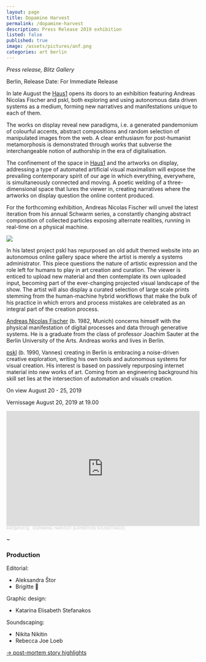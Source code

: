 ```yaml
---
layout: page
title: Dopamine Harvest
permalink: /dopamine-harvest
description: Press Release 2019 exhibition
listed: false
published: true
image: /assets/pictures/anf.png
categories: art berlin
---
```

_Press release, Blitz Gallery_

Berlin, Release Date: For Immediate Release

In late August the [Haus1](http://www.haus1-berlin.de/) opens its doors to an exhibition featuring Andreas Nicolas Fischer and pskl, both exploring and using autonomous data driven systems as a medium, forming new narratives and manifestations unique to each of them.

The works on display reveal new paradigms, i.e. a generated pandemonium of colourful accents, abstract compositions and random selection of manipulated images from the web. A clear enthusiasm for post-humanist metamorphosis is demonstrated through works that subverse the interchangeable notion of authorship in the era of digitalisation.

The confinement of the space in [Haus1](http://www.haus1-berlin.de/) and the artworks on display, addressing a type of automated artificial visual maximalism will expose the prevailing contemporary spirit of our age in which everything, everywhere, is simultaneously connected and moving. A poetic welding of a three-dimensional space that lures the viewer in, creating narratives where the artworks on display question the online content produced.

For the forthcoming exhibition, Andreas Nicolas Fischer will unveil the latest iteration from his annual Schwarm series, a constantly changing abstract composition of collected particles exposing alternate realities, running in real-time on a physical machine.

<img class='post-image' src="https://pascal.cc/assets/pictures/anf.png">

In his latest project pskl has repurposed an old adult themed website into an autonomous online gallery space where the artist is merely a systems administrator. This piece questions the nature of artistic expression and the role left for humans to play in art creation and curation. The viewer is enticed to upload new material and then contemplate its own uploaded input, becoming part of the ever-changing projected visual landscape of the show. The artist will also display a curated selection of large scale prints stemming from the human-machine hybrid workflows that make the bulk of his practice in which errors and process mistakes are celebrated as an integral part of the creation process.

[Andreas Nicolas Fischer](https://studioanf.com/) (b. 1982, Munich) concerns himself with the physical manifestation of digital processes and data through generative systems. He is a graduate from the class of professor Joachim Sauter at the Berlin University of the Arts. Andreas works and lives in Berlin.

[pskl](https://foundation.app/pskl) (b. 1990, Vannes) creating in Berlin is embracing a noise-driven creative exploration, writing his own tools and autonomous systems for visual creation. His interest is based on passively repurposing internet material into new works of art. Coming from an engineering background his skill set lies at the intersection of automation and visuals creation.

On view
August 20 - 25, 2019

Vernissage
August 20, 2019 at 19.00

<iframe width="100%" height="300" scrolling="no" frameborder="no" allow="autoplay" src="https://w.soundcloud.com/player/?url=https%3A//api.soundcloud.com/tracks/665933072&color=%23ff5500&auto_play=false&hide_related=false&show_comments=true&show_user=true&show_reposts=false&show_teaser=true&visual=true"></iframe><div style="font-size: 10px; color: #cccccc;line-break: anywhere;word-break: normal;overflow: hidden;white-space: nowrap;text-overflow: ellipsis; font-family: Interstate,Lucida Grande,Lucida Sans Unicode,Lucida Sans,Garuda,Verdana,Tahoma,sans-serif;font-weight: 100;"><a href="https://soundcloud.com/cardiohud" title="КАРДИОХУ́Д" target="_blank" style="color: #cccccc; text-decoration: none;">КАРДИОХУ́Д</a> · <a href="https://soundcloud.com/cardiohud/dopamine-harvest" title="DOPAMINE HARVEST [EXHIBITION SOUNDTRACK]" target="_blank" style="color: #cccccc; text-decoration: none;">DOPAMINE HARVEST [EXHIBITION SOUNDTRACK]</a></div>

~

### Production

Editorial:
- Aleksandra Štor
- Brigitte 🍏

Graphic design:
- Katarina Elisabeth Stefanakos

Soundscaping:
- Nikita Nikitin
- Rebecca Joe Loeb

[→ post-mortem story highlights](https://www.instagram.com/stories/highlights/18081377293039487/)